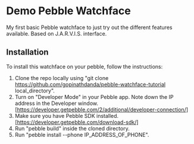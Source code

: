 Demo Pebble Watchface
=========================
My first basic Pebble watchface to just try out the different features available. Based on J.A.R.V.I.S. interface.


<h2>Installation</h2>

To install this watchface on your pebble, follow the instructions:

1. Clone the repo locally using "git clone https://github.com/gopinathdanda/pebble-watchface-tutorial local_directory".
2. Turn on "Developer Mode" in your Pebble app. Note down the IP address in the Developer window. [https://developer.getpebble.com/2/additional/developer-connection/]
3. Make sure you have Pebble SDK installed. [https://developer.getpebble.com/download-sdk/]
4. Run "pebble build" inside the cloned directory.
5. Run "pebble install --phone IP_ADDRESS_OF_PHONE".
